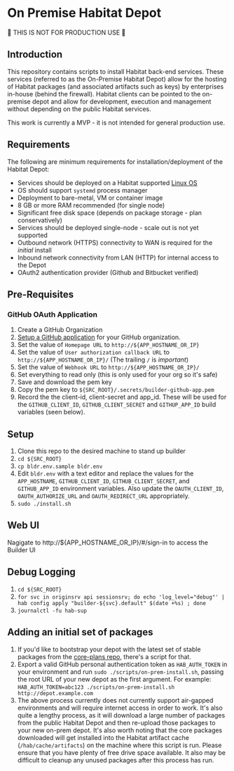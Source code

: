 # On Premise Habitat Depot

:construction: THIS IS NOT FOR PRODUCTION USE :construction:

## Introduction

This repository contains scripts to install Habitat back-end services. These services (referred to as the On-Premise Habitat Depot) allow for the hosting of Habitat packages (and associated artifacts such as keys) by enterprises in-house (behind the firewall). Habitat clients can be pointed to the on-premise depot and allow for development, execution and management without depending on the public Habitat services.

This work is currently a MVP - it is not intended for general production use.

## Requirements

The following are minimum requirements for installation/deployment of the Habitat Depot:

* Services should be deployed on a Habitat supported [Linux OS](https://www.habitat.sh/docs/install-habitat/)
* OS should support `systemd` process manager
* Deployment to bare-metal, VM or container image
* 8 GB or more RAM recommended (for single node)
* Significant free disk space (depends on package storage - plan conservatively)
* Services should be deployed single-node - scale out is not yet supported
* Outbound network (HTTPS) connectivity to WAN is required for the _initial_ install
* Inbound network connectivity from LAN (HTTP) for internal access to the Depot
* OAuth2 authentication provider (Github and Bitbucket verified)

## Pre-Requisites

### GitHub OAuth Application

1. Create a GitHub Organization
1. [Setup a GitHub application](https://github.com/settings/apps/new) for your GitHub organization.
1. Set the value of `Homepage URL` to `http://${APP_HOSTNAME_OR_IP}`
1. Set the value of `User authorization callback URL` to `http://${APP_HOSTNAME_OR_IP}/` (The trailing `/` is *important*)
1. Set the value of `Webhook URL` to `http://${APP_HOSTNAME_OR_IP}/`
1. Set everything to read only (this is only used for your org so it's safe)
1. Save and download the pem key
1. Copy the pem key to `${SRC_ROOT}/.secrets/builder-github-app.pem`
1. Record the the client-id, client-secret and app_id. These will be used for the `GITHUB_CLIENT_ID`, `GITHUB_CLIENT_SECRET` and `GITHUP_APP_ID` build variables (seen below).

## Setup

1. Clone this repo to the desired machine to stand up builder
1. `cd ${SRC_ROOT}`
1. `cp bldr.env.sample bldr.env`
1. Edit `bldr.env` with a text editor and replace the values for the `APP_HOSTNAME`, `GITHUB_CLIENT_ID`, `GITHUB_CLIENT_SECRET`, and `GITHUB_APP_ID` environment variables. Also update the `OAUTH_CLIENT_ID`, `OAUTH_AUTHORIZE_URL` and `OAUTH_REDIRECT_URL` appropriately.
1. `sudo ./install.sh`

## Web UI

Nagigate to http://${APP_HOSTNAME_OR_IP}/#/sign-in to access the Builder UI

## Debug Logging

1. `cd ${SRC_ROOT}`
1. `for svc in originsrv api sessionsrv; do echo 'log_level="debug"' | hab config apply "builder-${svc}.default" $(date +%s) ; done`
1. `journalctl -fu hab-sup`

## Adding an initial set of packages

1. If you'd like to bootstrap your depot with the latest set of stable packages
   from the [core-plans repo](https://github.com/habitat-sh/on-prem-builder.git), there's a script for that.
1. Export a valid GitHub personal authentication token as `HAB_AUTH_TOKEN` in
   your environment and run `sudo ./scripts/on-prem-install.sh`, passing the
   root URL of your new depot as the first argument. For example:
   `HAB_AUTH_TOKEN=abc123 ./scripts/on-prem-install.sh http://depot.example.com`
1. The above process currently does not currently support air-gapped environments and
   will require internet access in order to work. It's also quite a lengthy
   process, as it will download a large number of packages from the public
   Habitat Depot and then re-upload those packages to your new on-prem depot.
   It's also worth noting that the core packages downloaded will get installed
   into the Habitat artifact cache (`/hab/cache/artifacts`) on the machine
   where this script is run. Please ensure that you have plenty of free drive
   space available. It also may be difficult to cleanup any unused packages
   after this process has run.
